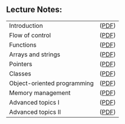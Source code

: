 <h2>Lecture Notes: </h2>

<table class="tablewidth50" summary="See table caption for summary.">
<tbody>
<tr class="row">
<td>Introduction</td>
<td>(<a href="MIT6_096IAP11_lec01.pdf" data-smd-id="s102">PDF</a>)</td>
</tr>
<tr class="alt-row">
<td>Flow of control</td>
<td>(<a href="MIT6_096IAP11_lec02.pdf" data-smd-id="s103">PDF</a>)</td>
</tr>
<tr class="row">
<td>Functions</td>
<td>(<a href="MIT6_096IAP11_lec03.pdf" data-smd-id="s104">PDF</a>)</td>
</tr>
<tr class="alt-row">
<td>Arrays and strings</td>
<td>(<a href="MIT6_096IAP11_lec04.pdf" data-smd-id="s105">PDF</a>)</td>
</tr>
<tr class="row">
<td>Pointers</td>
<td>(<a href="MIT6_096IAP11_lec05.pdf" data-smd-id="s106">PDF</a>)</td>
</tr>
<tr class="alt-row">
<td>Classes</td>
<td>(<a href="MIT6_096IAP11_lec06.pdf" data-smd-id="s107">PDF</a>)</td>
</tr>
<tr class="row">
<td>Object-oriented programming</td>
<td>(<a href="MIT6_096IAP11_lec07.pdf" data-smd-id="s108">PDF</a>)</td>
</tr>
<tr class="alt-row">
<td>Memory management</td>
<td>(<a href="MIT6_096IAP11_lec08.pdf" data-smd-id="s109">PDF</a>)</td>
</tr>
<tr class="row">
<td>Advanced topics I</td>
<td>(<a href="MIT6_096IAP11_lec09.pdf" data-smd-id="s110">PDF</a>)</td>
</tr>
<tr class="alt-row">
<td>Advanced topics II</td>
<td>(<a href="MIT6_096IAP11_lec10.pdf" data-smd-id="s111">PDF</a>)</td>
</tr>
</tbody>
</table>

